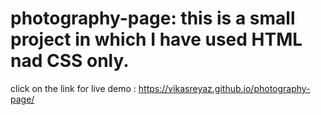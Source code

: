 # photography-page: this is a small project in which I have used  HTML nad CSS  only. 
click on the link for live demo : https://vikasreyaz.github.io/photography-page/
